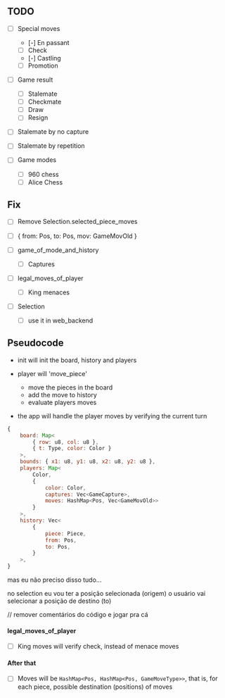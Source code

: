 ## TODO

- [ ] Special moves
    - [-] En passant
    - [ ] Check
    - [-] Castling
    - [ ] Promotion

- [ ] Game result
    - [ ] Stalemate
    - [ ] Checkmate
    - [ ] Draw
    - [ ] Resign

- [ ] Stalemate by no capture
- [ ] Stalemate by repetition

- [ ] Game modes
    - [ ] 960 chess
    - [ ] Alice Chess

## Fix

- [ ] Remove Selection.selected_piece_moves
- [ ] { from: Pos, to: Pos, mov: GameMovOld } 






- [ ] game_of_mode_and_history
    - [ ] Captures

- [ ] legal_moves_of_player
    - [ ] King menaces

- [ ] Selection
    - [ ] use it in web_backend

## Pseudocode

- init will init the board, history and players

- player will 'move_piece'
    - move the pieces in the board
    - add the move to history
    - evaluate players moves

- the app will handle the player moves by verifying the current turn



```js
{
    board: Map<
        { row: u8, col: u8 },
        { t: Type, color: Color }
    >,
    bounds: { x1: u8, y1: u8, x2: u8, y2: u8 },
    players: Map<
        Color,
        {
            color: Color,
            captures: Vec<GameCapture>,
            moves: HashMap<Pos, Vec<GameMovOld>>
        }
    >,
    history: Vec<
        {
            piece: Piece,
            from: Pos,
            to: Pos,
        }
    >,
}
```


mas eu não preciso disso tudo...

no selection eu vou ter a posição selecionada (origem)
o usuário vai selecionar a posição de destino (to)










// remover comentários do código e jogar pra cá
































#### legal_moves_of_player

- [ ] King moves will verify check, instead of menace moves 


#### After that

- [ ] Moves will be `HashMap<Pos, HashMap<Pos, GameMoveType>>`, that is, for each piece, possible destination (positions) of moves
